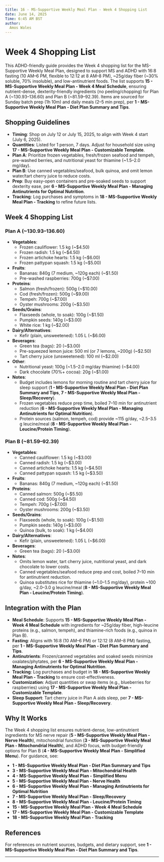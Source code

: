 ```yaml
---
title: 16 - MS-Supportive Weekly Meal Plan - Week 4 Shopping List
date: June 14, 2025
Time: 6:45 AM BST
author:
  Amos Wales
---
```


# Week 4 Shopping List

This ADHD-friendly guide provides the Week 4 shopping list for the MS-Supportive Weekly Meal Plan, designed to support MS and ADHD with 16:8 fasting (10 AM–6 PM, flexible to 12:12 at 8 AM–8 PM), ~25g/day fiber (~30% soluble, 70% insoluble), and low-antinutrient foods. The list supports **15 - MS-Supportive Weekly Meal Plan - Week 4 Meal Schedule**, ensuring nutrient-dense, dexterity-friendly ingredients (no peeling/chopping) for Plan A (~$130.93–$136.60) and Plan B (~$81.59–$92.39). Items are sourced for Sunday batch prep (1h 10m) and daily meals (2–5 min prep), per **1 - MS-Supportive Weekly Meal Plan - Diet Plan Summary and Tips**.

## Shopping Guidelines

- **Timing**: Shop on July 12 or July 15, 2025, to align with Week 4 start (July 6, 2025).
- **Quantities**: Listed for 1 person, 7 days. Adjust for household size using **17 - MS-Supportive Weekly Meal Plan - Customizable Template**.
- **Plan A**: Prioritize frozen vegetables, fresh/frozen seafood and tempeh, pre-washed berries, and nutritional yeast for thiamine (~1.5–2.0 mg/day).
- **Plan B**: Use canned vegetables/seafood, bulk quinoa, and omit lemon water/tart cherry juice to reduce costs.
- **Prep**: Buy easy-open containers and pre-soaked seeds to support dexterity ease, per **6 - MS-Supportive Weekly Meal Plan - Managing Antinutrients for Optimal Nutrition**.
- **Tracking**: Log purchases and symptoms in **18 - MS-Supportive Weekly Meal Plan - Tracking** to refine future lists.

## Week 4 Shopping List

### Plan A (~$130.93–$136.60)
- **Vegetables**:
  - Frozen cauliflower: 1.5 kg (~$4.50)
  - Frozen radish: 1.5 kg (~$4.50)
  - Frozen artichoke hearts: 1.5 kg (~$6.00)
  - Frozen pattypan squash: 1.5 kg (~$5.00)
- **Fruits**:
  - Bananas: 840g (7 medium, ~120g each) (~$1.50)
  - Pre-washed raspberries: 700g (~$7.00)
- **Proteins**:
  - Salmon (fresh/frozen): 500g (~$10.00)
  - Cod (fresh/frozen): 500g (~$9.00)
  - Tempeh: 700g (~$7.00)
  - Oyster mushrooms: 200g (~$3.50)
- **Seeds/Grains**:
  - Flaxseeds (whole, to soak): 100g (~$1.50)
  - Pumpkin seeds: 140g (~$3.00)
  - White rice: 1 kg (~$2.00)
- **Dairy/Alternatives**:
  - Kefir (plain, unsweetened): 1.05 L (~$6.00)
- **Beverages**:
  - Green tea (bags): 20 (~$3.00)
  - Pre-squeezed lemon juice: 500 ml (or 7 lemons, ~200g) (~$2.50)
  - Tart cherry juice (unsweetened): 100 ml (~$2.00)
- **Other**:
  - Nutritional yeast: 100g (~1.5–2.0 mg/day thiamine) (~$4.00)
  - Dark chocolate (70%+ cocoa): 20g (~$1.00)
- **Notes**:
  - Budget includes lemons for morning routine and tart cherry juice for sleep support (**1 - MS-Supportive Weekly Meal Plan - Diet Plan Summary and Tips**, **7 - MS-Supportive Weekly Meal Plan - Sleep/Recovery**).
  - Frozen vegetables reduce prep time, boiled 7–10 min for antinutrient reduction (**6 - MS-Supportive Weekly Meal Plan - Managing Antinutrients for Optimal Nutrition**).
  - Protein sources (salmon, tempeh, cod) provide ~115 g/day, ~2.5–3.5 g leucine/meal (**8 - MS-Supportive Weekly Meal Plan - Leucine/Protein Timing**).

### Plan B (~$81.59–$92.39)
- **Vegetables**:
  - Canned cauliflower: 1.5 kg (~$3.00)
  - Canned radish: 1.5 kg (~$3.00)
  - Canned artichoke hearts: 1.5 kg (~$4.50)
  - Canned pattypan squash: 1.5 kg (~$3.50)
- **Fruits**:
  - Bananas: 840g (7 medium, ~120g each) (~$1.50)
- **Proteins**:
  - Canned salmon: 500g (~$5.50)
  - Canned cod: 500g (~$4.50)
  - Tempeh: 700g (~$7.00)
  - Oyster mushrooms: 200g (~$3.50)
- **Seeds/Grains**:
  - Flaxseeds (whole, to soak): 100g (~$1.50)
  - Pumpkin seeds: 140g (~$3.00)
  - Quinoa (bulk, to soak): 1 kg (~$4.00)
- **Dairy/Alternatives**:
  - Kefir (plain, unsweetened): 1.05 L (~$6.00)
- **Beverages**:
  - Green tea (bags): 20 (~$3.00)
- **Notes**:
  - Omits lemon water, tart cherry juice, nutritional yeast, and dark chocolate to lower costs.
  - Canned vegetables/seafood reduce prep and cost, boiled 7–10 min for antinutrient reduction.
  - Quinoa substitutes rice for thiamine (~1.0–1.5 mg/day), protein ~100 g/day, ~2.0–3.0 g leucine/meal (**8 - MS-Supportive Weekly Meal Plan - Leucine/Protein Timing**).

## Integration with the Plan

- **Meal Schedule**: Supports **15 - MS-Supportive Weekly Meal Plan - Week 4 Meal Schedule** with ingredients for ~25g/day fiber, high-leucine proteins (e.g., salmon, tempeh), and thiamine-rich foods (e.g., quinoa in Plan B).
- **Fasting**: Aligns with 16:8 (10 AM–6 PM) or 12:12 (8 AM–8 PM) fasting, per **1 - MS-Supportive Weekly Meal Plan - Diet Plan Summary and Tips**.
- **Antinutrients**: Frozen/canned vegetables and soaked seeds minimize oxalates/phytates, per **6 - MS-Supportive Weekly Meal Plan - Managing Antinutrients for Optimal Nutrition**.
- **Tracking**: Log purchases and budget in **18 - MS-Supportive Weekly Meal Plan - Tracking** to ensure cost-effectiveness.
- **Customization**: Adjust quantities or swap items (e.g., blueberries for raspberries) using **17 - MS-Supportive Weekly Meal Plan - Customizable Template**.
- **Sleep Support**: Tart cherry juice in Plan A aids sleep, per **7 - MS-Supportive Weekly Meal Plan - Sleep/Recovery**.

## Why It Works

The Week 4 shopping list ensures nutrient-dense, low-antinutrient ingredients for MS nerve repair (**5 - MS-Supportive Weekly Meal Plan - Nerve Health**), mitochondrial function (**3 - MS-Supportive Weekly Meal Plan - Mitochondrial Health**), and ADHD focus, with budget-friendly options for Plan B (**4 - MS-Supportive Weekly Meal Plan - Simplified Menu**). For guidance, see:
- **1 - MS-Supportive Weekly Meal Plan - Diet Plan Summary and Tips**
- **3 - MS-Supportive Weekly Meal Plan - Mitochondrial Health**
- **4 - MS-Supportive Weekly Meal Plan - Simplified Menu**
- **5 - MS-Supportive Weekly Meal Plan - Nerve Health**
- **6 - MS-Supportive Weekly Meal Plan - Managing Antinutrients for Optimal Nutrition**
- **7 - MS-Supportive Weekly Meal Plan - Sleep/Recovery**
- **8 - MS-Supportive Weekly Meal Plan - Leucine/Protein Timing**
- **15 - MS-Supportive Weekly Meal Plan - Week 4 Meal Schedule**
- **17 - MS-Supportive Weekly Meal Plan - Customizable Template**
- **18 - MS-Supportive Weekly Meal Plan - Tracking**

## References

For references on nutrient sources, budgets, and dietary support, see **1 - MS-Supportive Weekly Meal Plan - Diet Plan Summary and Tips**.

---